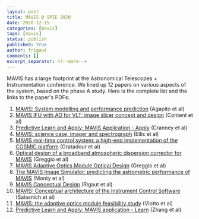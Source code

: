 ```yaml
---
layout: post
title: MAVIS @ SPIE 2020
date: 2020-12-15
categories: [mavis]
tags: [mavis]
status: publish
published: true
author: frigaut
comments: []
excerpt_separator: <!--more-->
---
```


MAVIS has a large footprint at the Astronomical Telescopes + Instrumentation conference. We lined up 12 papers on various aspects of the system, based on the phase A study. Here is the complete list and the links to the paper's PDFs:

  1. [MAVIS: System modelling and performance prediction]({{site.baseurl}}/assets/pdfs/Agapito_mavis-aosimul-spie2020.pdf) (Agapito et al)
  1. [MAVIS IFU with AO for VLT: image slicer concept and design]({{site.baseurl}}/assets/pdfs/1145171.pdf) (Content et al)
  1. [Predictive Learn and Apply: MAVIS Application - Apply]({{site.baseurl}}/assets/pdfs/Cranney-mavis-predict-spie2020.pdf) (Cranney et al)
  1. [MAVIS: science case, imager and spectrograph]({{site.baseurl}}/assets/pdfs/Ellis-mavis-instruments-spie2020.pdf) (Ellis et al)
  1. [MAVIS real-time control system: a high-end implementation of the COSMIC platform]({{site.baseurl}}/assets/pdfs/Gratadour-mavis-rtc-spie2020.pdf) (Gratadour et al)
  1. [Optical design of a broadband atmospheric dispersion corrector for MAVIS]({{site.baseurl}}/assets/pdfs/Greggio-MAVIS-ADC-SPIE2020.pdf) (Greggio et al)
  1. [MAVIS Adaptive Optics Module Optical Design]({{site.baseurl}}/assets/pdfs/Greggio-MAVIS-AOMoptical-SPIE2020.pdf) (Greggio et al)
  1. [The MAVIS Image Simulator: predicting the astrometric performance of MAVIS]({{site.baseurl}}/assets/pdfs/Monty-mavis-mavisim-spie2020.pdf) (Monty et al)
  1. [MAVIS Conceptual Design]({{site.baseurl}}/assets/pdfs/Rigaut-mavis-phasea-spie2020.pdf) (Rigaut et al)
  1. [MAVIS: Conceptual architecture of the Instrument Control Software]({{site.baseurl}}/assets/pdfs/Salasnich-MAVIS-ICSS-SPIE2020.pdf) (Salasnich et al)
  1. [MAVIS: the adaptive optics module feasibility study]({{site.baseurl}}/assets/pdfs/Viotto-MAVIS-AOM-SPIE2020.pdf) (Viotto et al)
  1. [Predictive Learn and Apply: MAVIS application - Learn]({{site.baseurl}}/assets/pdfs/Zhang-mavis-plearn-spie2020.pdf) (Zhang et al)
